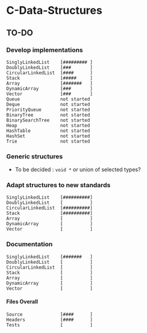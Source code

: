 # C-Data-Structures

## TO-DO

### Develop implementations

```
SinglyLinkedList    [######### ]
DoublyLinkedList    [###       ]
CircularLinkedList  [####      ]
Stack               [#####     ]
Array               [#######   ]
DynamicArray        [###       ]
Vector              [###       ]
Queue               not started
Deque               not started
PriorityQueue       not started
BinaryTree          not started
BinarySearchTree    not started
Heap                not started
HashTable           not started
HashSet             not started
Trie                not started
```

### Generic structures

* To be decided : ```void *``` or union of selected types?

### Adapt structures to new standards

```
SinglyLinkedList    [##########]
DoublyLinkedList    [          ]
CircularLinkedList  [##########]
Stack               [##########]
Array               [          ]
DynamicArray        [          ]
Vector              [          ]
```

### Documentation

```
SinglyLinkedList    [#######   ]
DoublyLinkedList    [          ]
CircularLinkedList  [          ]
Stack               [          ]
Array               [          ]
DynamicArray        [          ]
Vector              [          ]
```

#### Files Overall

```
Source              [####      ]
Headers             [####      ]
Tests               [          ]
```